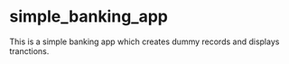 # simple_banking_app
This is a simple banking app which creates dummy records and displays tranctions.
